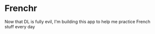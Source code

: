 # Frenchr
Now that DL is fully evil, I'm building this app to help me practice French stuff every day
